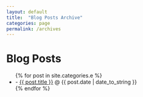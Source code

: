 ```yaml
---
layout: default
title:  "Blog Posts Archive"
categories: page
permalink: /archives
---
```


<div id="home">
  <h1>Blog Posts</h1>
  <ul class="posts">
    {% for post in site.categories.e %}
      <li>- <a href="{{ post.url }}">{{ post.title }}</a><span> &#64; {{ post.date | date_to_string }}</span></li>
    {% endfor %}
  </ul>
</div>
